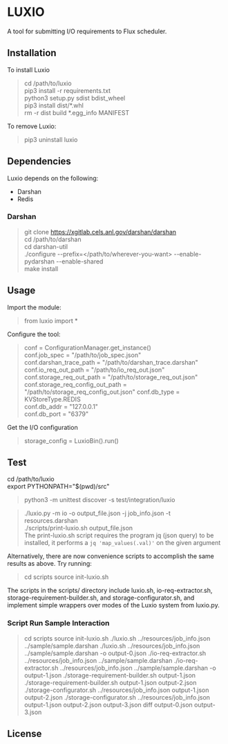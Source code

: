 # LUXIO

A tool for submitting I/O requirements to Flux scheduler.

## Installation

To install Luxio

> cd /path/to/luxio  
> pip3 install -r requirements.txt  
> python3 setup.py sdist bdist_wheel  
> pip3 install dist/*.whl  
> rm -r dist build *.egg_info MANIFEST

To remove Luxio:

> pip3 uninstall luxio

## Dependencies

Luxio depends on the following:
* Darshan
* Redis

### Darshan

> git clone https://xgitlab.cels.anl.gov/darshan/darshan   
> cd /path/to/darshan   
> cd darshan-util  
>  ./configure --prefix=</path/to/wherever-you-want> --enable-pydarshan --enable-shared  
> make install

## Usage

Import the module:
> from luxio import *

Configure the tool:
> conf = ConfigurationManager.get_instance()  
> conf.job_spec = "/path/to/job_spec.json"  
> conf.darshan_trace_path = "/path/to/darshan_trace.darshan"  
> conf.io_req_out_path = "/path/to/io_req_out.json"  
> conf.storage_req_out_path = "/path/to/storage_req_out.json"  
> conf.storage_req_config_out_path = "/path/to/storage_req_config_out.json"
> conf.db_type = KVStoreType.REDIS  
> conf.db_addr = "127.0.0.1"  
> conf.db_port = "6379"  

Get the I/O configuration
> storage_config = LuxioBin().run()

## Test

cd /path/to/luxio  
export PYTHONPATH="$(pwd)/src"  
> python3 -m unittest discover -s test/integration/luxio  

> ./luxio.py -m io -o output_file.json -j job_info.json -t resources.darshan  
> ./scripts/print-luxio.sh output_file.json  
The print-luxio.sh script requires the program jq (json query) to be installed, it performs a `jq 'map_values(.val)'` on the given argument

Alternatively, there are now convenience scripts to accomplish the same results as above. Try running:
> cd scripts
> source init-luxio.sh

The scripts in the scripts/ directory include luxio.sh, io-req-extractor.sh, storage-requirement-builder.sh, and storage-configurator.sh, and implement simple wrappers over modes of the Luxio system from luxio.py.

### Script Run Sample Interaction
> cd scripts
> source init-luxio.sh
> ./luxio.sh ../resources/job_info.json ../sample/sample.darshan
> ./luxio.sh ../resources/job_info.json ../sample/sample.darshan -o output-0.json
> ./io-req-extractor.sh ../resources/job_info.json ../sample/sample.darshan
> ./io-req-extractor.sh ../resources/job_info.json ../sample/sample.darshan -o output-1.json
> ./storage-requirement-builder.sh output-1.json
> ./storage-requirement-builder.sh output-1.json output-2.json
> ./storage-configurator.sh ../resources/job_info.json output-1.json output-2.json
> ./storage-configurator.sh ../resources/job_info.json output-1.json output-2.json output-3.json
> diff output-0.json output-3.json

## License
